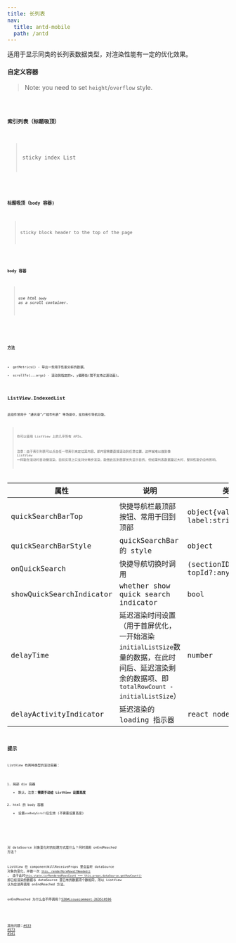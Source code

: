 ```yaml
---
title: 长列表
nav:
  title: antd-mobile
  path: /antd
---
```


适用于显示同类的长列表数据类型，对渲染性能有一定的优化效果。
#### 自定义容器
> Note: you need to set `height`/`overflow` style.
<code src="./demos/basic.tsx" />

#### 索引列表（标题吸顶）
> sticky index List
<code src="./demos/idxed.tsx" />

#### 标题吸顶（body 容器)
> sticky block header to the top of the page
<code src="./demos/basic-sticky.tsx" />

#### body 容器
> ##### use html `body` as a scroll container.
<code src="./demos/basic-body.tsx" />

<API/>


### 方法

- getMetrics() - 导出一些用于性能分析的数据。
- scrollTo(...args) - 滚动到指定的x, y偏移处(暂不支持过渡动画)。


## ListView.IndexedList

此组件常用于 “通讯录”/“城市列表” 等场景中，支持索引导航功能。

> 你可以使用 ListView 上的几乎所有 APIs。
>
> 注意：由于索引列表可以点击任一项索引来定位其内容、即内容需要直接滚动到任意位置，这样就难以做到像 ListView 一样能在滚动时自动懒渲染。目前实现上只支持分两步渲染，能借此达到首屏优先显示目的，但如果列表数据量过大时、整体性能仍会有影响。

属性 | 说明 | 类型 | 默认值
----|-----|------|------
| quickSearchBarTop | 快捷导航栏最顶部按钮、常用于回到顶部 | object{value:string, label:string} | `{ value: '#', label: '#' }` |
| quickSearchBarStyle | quickSearchBar 的 style | object | - |
| onQuickSearch | 快捷导航切换时调用 | (sectionID: any, topId?:any) => void | - |
| showQuickSearchIndicator | whether show quick search indicator | bool | false |
| delayTime | 延迟渲染时间设置（用于首屏优化，一开始渲染`initialListSize`数量的数据，在此时间后、延迟渲染剩余的数据项、即`totalRowCount - initialListSize`） | number |`100ms` |
| delayActivityIndicator | 延迟渲染的 loading 指示器 | react node | - |


## 提示

ListView 有两种类型的滚动容器：

1. 局部 div 容器
    - 默认，注意：**需要手动给 ListView 设置高度**
2. html 的 body 容器
    - 设置`useBodyScroll`后生效 (不需要设置高度)

<br />

对 dataSource 对象变化时的处理方式是什么？何时调用 onEndReached 方法？

ListView 在 componentWillReceiveProps 里会监听 dataSource 对象的变化，并做一次
[`this._renderMoreRowsIfNeeded()`](https://github.com/react-component/m-list-view/blob/90badfdb6e94093136c86e5874ce6054eae88a0d/src/ListView.js#L156) ，
由于此时[`this.state.curRenderedRowsCount === this.props.dataSource.getRowCount()`](https://github.com/react-component/m-list-view/blob/90badfdb6e94093136c86e5874ce6054eae88a0d/src/ListView.js#L348)
即已经渲染的数据与 dataSource 里已有的数据项个数相同，所以 ListView 认为应该再调用 onEndReached 方法。

onEndReached 为什么会不停调用？[520#issuecomment-263510596](https://github.com/ant-design/ant-design-mobile/issues/520#issuecomment-263510596)

<br />

其他问题：[#633](https://github.com/ant-design/ant-design-mobile/issues/633) [#573](https://github.com/ant-design/ant-design-mobile/issues/573) [#541](https://github.com/ant-design/ant-design-mobile/issues/541)
